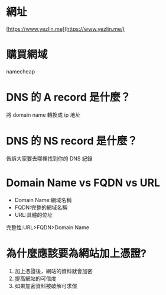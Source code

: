 # 網址

[https://www.yezlin.me](https://www.yezlin.me/)

# 購買網域

namecheap

# DNS 的 A record 是什麼？

將 domain name 轉換成 ip 地址

# DNS 的 NS record 是什麼？

告訴大家要去哪裡找到你的 DNS 紀錄

# Domain Name vs FQDN vs URL

- Domain Name:網域名稱
- FQDN:完整的網域名稱
- URL:具體的位址

完整性:URL>FQDN>Domain Name

# 為什麼應該要為網站加上憑證?

1. 加上憑證後，網站的資料就會加密
2. 提高網站的可信度
3. 如果加密資料被破解可求償
